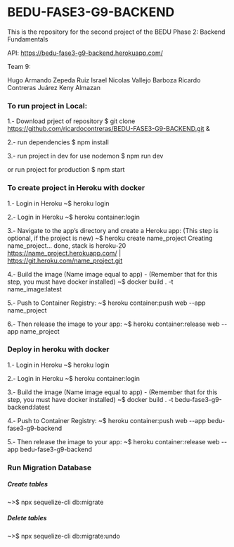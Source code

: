 # BEDU-FASE3-G9-BACKEND
This is the repository for the second project of the BEDU Phase 2: Backend Fundamentals

API: https://bedu-fase3-g9-backend.herokuapp.com/

Team 9:

Hugo Armando Zepeda Ruiz
Israel Nicolas Vallejo Barboza
Ricardo Contreras Juárez
Keny Almazan

### To run project in Local:
1.- Download prject of repository $ git clone https://github.com/ricardocontreras/BEDU-FASE3-G9-BACKEND.git &

2.- run dependencies $ npm install

3.- run project in dev for use nodemon $ npm run dev

or run project for production $ npm start

### To create project in Heroku with docker
1.- Login in Heroku ~$ heroku login

2.- Login in Heroku ~$ heroku container:login

3.- Navigate to the app’s directory and create a Heroku app: (This step is optional, if the project is new) 
 ~$ heroku create name_project 
 Creating name_project... done, stack is heroku-20 https://name_project.herokuapp.com/ | https://git.heroku.com/name_project.git

4.- Build the image (Name image equal to app) - (Remember that for this step, you must have docker installed) 
 ~$ docker build . -t name_image:latest

5.- Push to Container Registry: 
 ~$ heroku container:push web --app name_project

6.- Then release the image to your app: 
 ~$ heroku container:release web --app name_project

### Deploy in heroku with docker
1.- Login in Heroku ~$ heroku login

2.- Login in Heroku ~$ heroku container:login

3.- Build the image (Name image equal to app) - (Remember that for this step, you must have docker installed) 
 ~$ docker build . -t bedu-fase3-g9-backend:latest

4.- Push to Container Registry: 
 ~$ heroku container:push web --app bedu-fase3-g9-backend

5.- Then release the image to your app: 
 ~$ heroku container:release web --app bedu-fase3-g9-backend

### Run Migration Database
##### Create tables
~>$ npx sequelize-cli db:migrate
##### Delete tables
~>$ npx sequelize-cli db:migrate:undo
